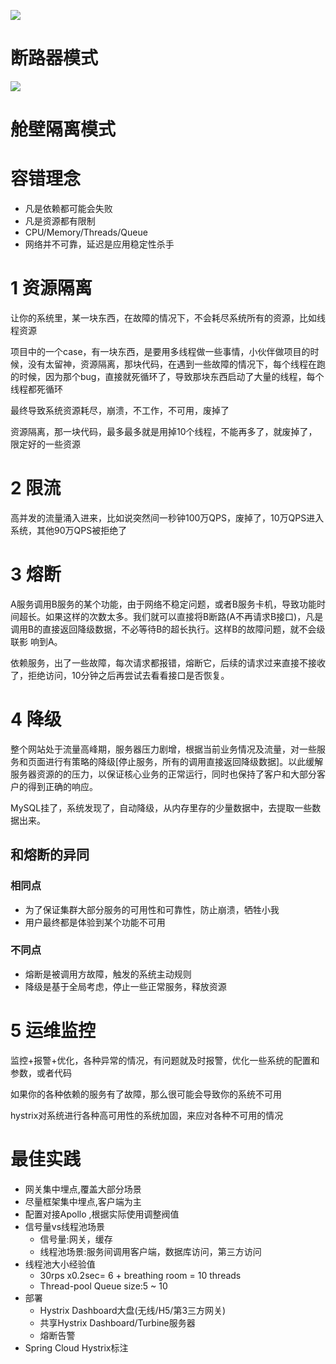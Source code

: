 ![](https://img-blog.csdnimg.cn/20200727001247269.png?x-oss-process=image/watermark,type_ZmFuZ3poZW5naGVpdGk,shadow_10,text_aHR0cHM6Ly9ibG9nLmNzZG4ubmV0L3FxXzMzNTg5NTEw,size_1,color_FFFFFF,t_70)
# 断路器模式
![](https://img-blog.csdnimg.cn/20200727001339292.png?x-oss-process=image/watermark,type_ZmFuZ3poZW5naGVpdGk,shadow_10,text_aHR0cHM6Ly9ibG9nLmNzZG4ubmV0L3FxXzMzNTg5NTEw,size_1,color_FFFFFF,t_70)
# 舱壁隔离模式
# 容错理念
- 凡是依赖都可能会失败
- 凡是资源都有限制
- CPU/Memory/Threads/Queue
- 网络并不可靠，延迟是应用稳定性杀手



# 1 资源隔离
让你的系统里，某一块东西，在故障的情况下，不会耗尽系统所有的资源，比如线程资源

项目中的一个case，有一块东西，是要用多线程做一些事情，小伙伴做项目的时候，没有太留神，资源隔离，那块代码，在遇到一些故障的情况下，每个线程在跑的时候，因为那个bug，直接就死循环了，导致那块东西启动了大量的线程，每个线程都死循环

最终导致系统资源耗尽，崩溃，不工作，不可用，废掉了

资源隔离，那一块代码，最多最多就是用掉10个线程，不能再多了，就废掉了，限定好的一些资源

# 2 限流
高并发的流量涌入进来，比如说突然间一秒钟100万QPS，废掉了，10万QPS进入系统，其他90万QPS被拒绝了

# 3 熔断
A服务调用B服务的某个功能，由于网络不稳定问题，或者B服务卡机，导致功能时
间超长。如果这样的次数太多。我们就可以直接将B断路(A不再请求B接口)，凡是
调用B的直接返回降级数据，不必等待B的超长执行。这样B的故障问题，就不会级联影
响到A。

依赖服务，出了一些故障，每次请求都报错，熔断它，后续的请求过来直接不接收了，拒绝访问，10分钟之后再尝试去看看接口是否恢复。

# 4 降级
整个网站处于流量高峰期，服务器压力剧增，根据当前业务情况及流量，对一些服务和页面进行有策略的降级[停止服务，所有的调用直接返回降级数据]。以此缓解服务器资源的的压力，以保证核心业务的正常运行，同时也保持了客户和大部分客户的得到正确的响应。

MySQL挂了，系统发现了，自动降级，从内存里存的少量数据中，去提取一些数据出来。

## 和熔断的异同
### 相同点
- 为了保证集群大部分服务的可用性和可靠性，防止崩溃，牺牲小我
- 用户最终都是体验到某个功能不可用
### 不同点
- 熔断是被调用方故障，触发的系统主动规则
- 降级是基于全局考虑，停止一些正常服务，释放资源

# 5 运维监控
监控+报警+优化，各种异常的情况，有问题就及时报警，优化一些系统的配置和参数，或者代码

如果你的各种依赖的服务有了故障，那么很可能会导致你的系统不可用

hystrix对系统进行各种高可用性的系统加固，来应对各种不可用的情况

# 最佳实践
- 网关集中埋点,覆盖大部分场景
- 尽量框架集中埋点,客户端为主
- 配置对接Apollo ,根据实际使用调整阀值
- 信号量vs线程池场景
	- 信号量:网关，缓存
	- 线程池场景:服务间调用客户端，数据库访问，第三方访问
- 线程池大小经验值
	- 30rps x0.2sec= 6 + breathing room = 10 threads
	- Thread-pool Queue size:5 ~ 10
- 部署
	- Hystrix Dashboard大盘(无线/H5/第3三方网关)
	- 共享Hystrix Dashboard/Turbine服务器
	- 熔断告警
- Spring Cloud Hystrix标注